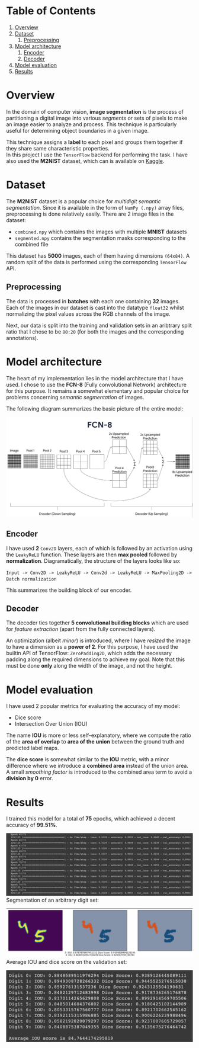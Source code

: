 
# Table of Contents

1.  [Overview](#org51650e4)
2.  [Dataset](#org925d821)
    1.  [Preprocessing](#orgfcece06)
3.  [Model architecture](#org5b4f850)
    1.  [Encoder](#orgcef3145)
    2.  [Decoder](#org186a360)
4.  [Model evaluation](#orgc6284fa)
5.  [Results](#org0fec3fe)



<a id="org51650e4"></a>

# Overview

In the domain of computer vision, **image segmentation** is the process of partitioning a digital image into various *segments* or sets of pixels to make an image easier to analyze and process. This technique is particularly useful for determining object boundaries in a given image.
  
This technique assigns a **label** to each pixel and groups them together if they share same characteristic properties.  
In this project I use the `TensorFlow` backend for performing the task. I have also used the **M2NIST** dataset, which can is available on [Kaggle](https://www.kaggle.com/farhanhubble/multimnistm2nist).


<a id="org925d821"></a>

# Dataset

The **M2NIST** dataset is a popular choice for *multidigit semantic segmentation*. Since it is available in the form of `NumPy (.npy)` array files, preprocessing is done relatively easily. There are 2 image files in the dataset:

-   `combined.npy` which contains the images with multiple **MNIST** datasets
-   `segmented.npy` contains the segmentation masks corresponding to the combined file

This dataset has **5000** images, each of them having dimensions `(64x84)`. A random split of the data is performed using the corresponding `TensorFlow` API.


<a id="orgfcece06"></a>

## Preprocessing

The data is processed in **batches** with each one containing **32** images. Each of the images in our dataset is cast into the datatype `float32` whilst normalizing the pixel values across the RGB channels of the image.
  
Next, our data is split into the training and validation sets in an aribtrary split ratio that I chose to be `80:20` (for both the images and the corresponding annotations).


<a id="org5b4f850"></a>

# Model architecture

The heart of my implementation lies in the model architecture that I have used. I chose to use the **FCN-8** (Fully convolutional Network) architecture for this purpose. It remains a somewhat elementary and popular choice for problems concerning *semantic segmentation* of images.
  
The following diagram summarizes the basic picture of the entire model:

![img](./images/fcn8.png "The FCN-8 architecture")


<a id="orgcef3145"></a>

## Encoder

I have used **2** `Conv2D` layers, each of which is followed by an activation using the `LeakyReLU` function. These layers are then **max pooled** followed by **normalization**. Diagramatically, the structure of the layers looks like so:
  
`Input -> Conv2D -> LeakyReLU -> Conv2d -> LeakyReLU -> MaxPooling2D -> Batch normalization`

This summarizes the building block of our encoder.


<a id="org186a360"></a>

## Decoder

The decoder ties together **5 convolutional building blocks** which are used for *feature extraction* (apart from the fully connected layers).
  
An optimization (albeit *minor*) is introduced, where I have *resized* the image to have a dimension as a **power of 2**. For this purpose, I have used the builtin API of TensorFlow: `ZeroPadding2D`, which adds the necessary padding along the required dimensions to achieve my goal. Note that this must be done **only** along the width of the image, and not the height.


<a id="orgc6284fa"></a>

# Model evaluation

I have used 2 popular metrics for evaluating the accuracy of my model:

-   Dice score
-   Intersection Over Union (IOU)

The name **IOU** is more or less self-explanatory, where we compute the ratio of the **area of overlap** to **area of the union** between the ground truth and predicted label maps.
  
The **dice score** is somewhat similar to the **IOU** metric, with a minor difference where we introduce a **combined area** instead of the union area. A small *smoothing factor* is introduced to the combined area term to avoid a **division by 0** error.


<a id="org0fec3fe"></a>

# Results

I trained this model for a total of **75** epochs, which achieved a decent accuracy of **99.51%**.

![img](./images/train.png "FCN-8 training")
Segmentation of an arbitrary digit set:

![img](./images/segmentation.png "segmentation")
Average IOU and dice score on the validation set:

![img](./images/av-score.png "Average score")

